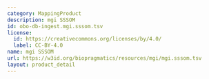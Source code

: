 ```yaml
---
category: MappingProduct
description: mgi SSSOM
id: obo-db-ingest.mgi.sssom.tsv
license:
  id: https://creativecommons.org/licenses/by/4.0/
  label: CC-BY-4.0
name: mgi SSSOM
url: https://w3id.org/biopragmatics/resources/mgi/mgi.sssom.tsv
layout: product_detail
---
```

